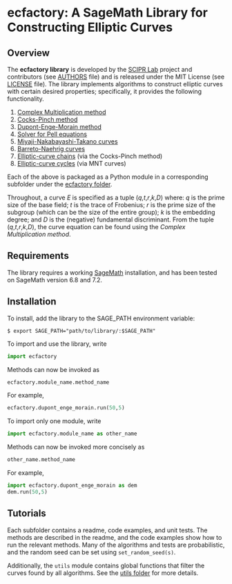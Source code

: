 ecfactory: A SageMath Library for Constructing Elliptic Curves
==============================================================


Overview
--------

The __ecfactory library__ is developed by the [SCIPR Lab](http://www.scipr-lab.org/) project and contributors (see [AUTHORS](AUTHORS) file) and is released under the MIT License (see [LICENSE](LICENSE) file). The library implements algorithms to construct elliptic curves with certain desired properties; specifically, it provides the following functionality.

1. [Complex Multiplication method](/ecfactory/complex_multiplication)
2. [Cocks-Pinch method](/ecfactory/cocks_pinch)
3. [Dupont-Enge-Morain method](/ecfactory/dupont_enge_morain)
4. [Solver for Pell equations](/ecfactory/pell_equation_solver)
5. [Miyaji-Nakabayashi-Takano curves](/ecfactory/mnt_curves)
6. [Barreto-Naehrig curves](/ecfactory/bn_curves)
7. [Elliptic-curve chains](/ecfactory/ec_chain) (via the Cocks-Pinch method)
8. [Elliptic-curve cycles](/ecfactory/mnt_cycles) (via MNT curves)

Each of the above is packaged as a Python module in a corresponding subfolder under the [ecfactory folder](/ecfactory).

Throughout, a curve _E_ is specified as a tuple (_q_,_t_,_r_,_k_,_D_) where:
_q_ is the prime size of the base field;
_t_ is the trace of Frobenius;
_r_ is the prime size of the subgroup (which can be the size of the entire group);
_k_ is the embedding degree; and
_D_ is the (negative) fundamental discriminant.
From the tuple (_q_,_t_,_r_,_k_,_D_), the curve equation can be found using the _Complex Multiplication method_.

Requirements
------------

The library requires a working [SageMath](http://www.sagemath.org) installation, and has been tested on SageMath version 6.8 and 7.2.

Installation
-----------

To install, add the library to the SAGE\_PATH environment variable:

	$ export SAGE_PATH="path/to/library/:$SAGE_PATH"
	
To import and use the library, write

```python
import ecfactory
```

Methods can now be invoked as

```python
ecfactory.module_name.method_name
```
	
For example,

```python
ecfactory.dupont_enge_morain.run(50,5)
```

To import only one module, write

```python
import ecfactory.module_name as other_name
```
	
Methods can now be invoked more concisely as

```python
other_name.method_name
```
	
For example,

```python
import ecfactory.dupont_enge_morain as dem
dem.run(50,5)
```

Tutorials
---------

Each subfolder contains a readme, code examples, and unit tests. The methods are described in the readme, and the code examples show how to run the relevant methods. Many of the algorithms and tests are probabilistic, and the random seed can be set using `set_random_seed(s)`.

Additionally, the `utils` module contains global functions that filter the curves found by all algorithms. See the [utils folder](ecfactory/utils) for more details.